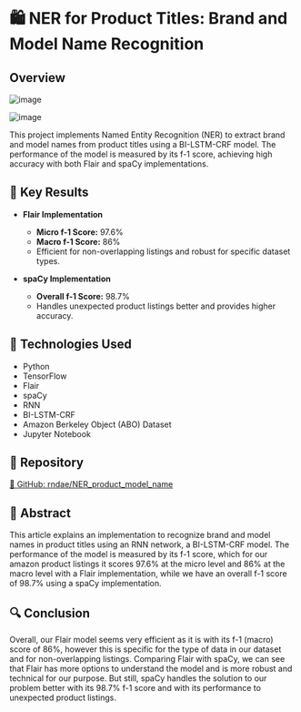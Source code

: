 # 🛍️ NER for Product Titles: Brand and Model Name Recognition

## Overview
![image](https://github.com/user-attachments/assets/da72d1b1-5b52-4b9d-9631-2bc0850db412)

![image](https://github.com/user-attachments/assets/bc3dbe2d-ce14-4278-9101-3a83ba8ce635)


This project implements Named Entity Recognition (NER) to extract brand and model names from product titles using a BI-LSTM-CRF model. The performance of the model is measured by its f-1 score, achieving high accuracy with both Flair and spaCy implementations.

## 🚀 Key Results

- **Flair Implementation**
  - **Micro f-1 Score:** 97.6%
  - **Macro f-1 Score:** 86%
  - Efficient for non-overlapping listings and robust for specific dataset types.

- **spaCy Implementation**
  - **Overall f-1 Score:** 98.7%
  - Handles unexpected product listings better and provides higher accuracy.

## 🧪 Technologies Used

- Python
- TensorFlow
- Flair
- spaCy
- RNN
- BI-LSTM-CRF
- Amazon Berkeley Object (ABO) Dataset
- Jupyter Notebook

## 📂 Repository

[🔗 GitHub: rndae/NER_product_model_name](https://github.com/rndae/NER_product_model_name)

## 📜 Abstract

This article explains an implementation to recognize brand and model names in product titles using an RNN network, a BI-LSTM-CRF model. The performance of the model is measured by its f-1 score, which for our amazon product listings it scores 97.6% at the micro level and 86% at the macro level with a Flair implementation, while we have an overall f-1 score of 98.7% using a spaCy implementation.

## 🔍 Conclusion

Overall, our Flair model seems very efficient as it is with its f-1 (macro) score of 86%, however this is specific for the type of data in our dataset and for non-overlapping listings. Comparing Flair with spaCy, we can see that Flair has more options to understand the model and is more robust and technical for our purpose. But still, spaCy handles the solution to our problem better with its 98.7% f-1 score and with its performance to unexpected product listings.
